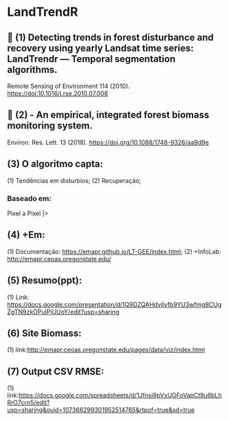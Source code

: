 # LandTrendR 
## 📑 (1) Detecting trends in forest disturbance and recovery using yearly Landsat time series: LandTrendr — Temporal segmentation algorithms.
Remote Sensing of Environment 114 (2010). <https://doi:10.1016/j.rse.2010.07.008>

## 📑 (2)  - An empirical, integrated forest biomass monitoring system. 
Environ. Res. Lett. 13 (2018). <https://doi.org/10.1088/1748-9326/aa9d9e>

## (3) O algoritmo capta:
(1) Tendências em disturbios;
(2) Recuperação;

### Baseado em:
Pixel a Pixel |>

## (4) +Em: 
(1) Documentação: <https://emapr.github.io/LT-GEE/index.html>;
(2) +InfoLab: <http://emapr.ceoas.oregonstate.edu/>

## (5) Resumo(ppt):
(1) Link: <https://docs.google.com/presentation/d/1Q9DZQAHdvjIvfb9YU3wfmg8CUgZgTN9zkOPuIPjUUoY/edit?usp=sharing>


## (6) Site Biomass:
(1) link:<http://emapr.ceoas.oregonstate.edu/pages/data/viz/index.html>


## (7) Output CSV RMSE:
(1) link:<https://docs.google.com/spreadsheets/d/1Jfnsi9pVxUGFoVapCt9u6bLhRrO7crn5/edit?usp=sharing&ouid=107366299301952514765&rtpof=true&sd=true>


